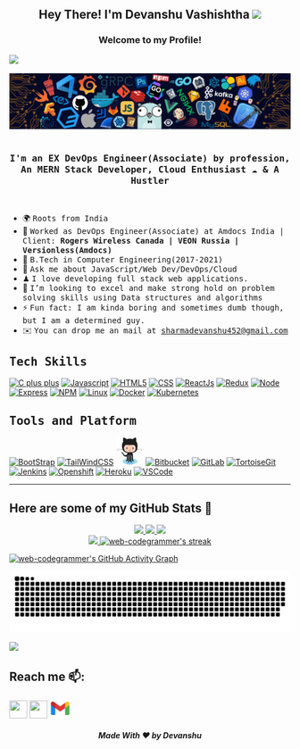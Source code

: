 <h2 align="center">
  Hey There! I'm Devanshu Vashishtha
  <img src="https://media.giphy.com/media/hvRJCLFzcasrR4ia7z/giphy.gif" width="28">
</h2>

<h3 align="center">
Welcome to my Profile!
</h3>

<a href="https://www.youtube.com/watch?v=dQw4w9WgXcQ"><img src="https://user-images.githubusercontent.com/73097560/115834477-dbab4500-a447-11eb-908a-139a6edaec5c.gif"></a>

![](https://github.com/web-codegrammer/web-codegrammer/blob/master/svg/header_.png)

# <p align="center"><h3 align="center"><samp> I'm an EX DevOps Engineer(Associate) by profession, An MERN Stack Developer, Cloud Enthusiast ☁  & A Hustler </samp></h3></p>


<div>
  <br>
  
- 🌍 <samp>Roots from India
- 💼 <samp>Worked as DevOps Engineer(Associate) at Amdocs India | Client: **Rogers Wireless Canada | VEON Russia | Versionless(Amdocs)**
- 👷 <samp>B.Tech in Computer Engineering(2017-2021)
- 💬 <samp>Ask me about JavaScript/Web Dev/DevOps/Cloud
- ♟ <samp>I love developing full stack web applications.
- 🤔 <samp>I’m looking to excel and make strong hold on problem solving skills using Data structures and algorithms
- ⚡ <samp>Fun fact: I am kinda boring and sometimes dumb though, but I am a determined guy.
- ✉️ <samp>You can drop me an mail at [sharmadevanshu452@gmail.com](mailto:sharmadevanshu452@gmail.com)
</div>

##
<h2><b><samp>Tech Skills</samp></b></h2>

  <span>
<a href="https://docs.microsoft.com/en-us/cpp/?view=msvc-170" target="_blank" rel="noreferrer"><img src="https://cdn.jsdelivr.net/gh/devicons/devicon/icons/cplusplus/cplusplus-original.svg" width="50" height="50" alt="C plus plus" /></a>
<a href="https://developer.mozilla.org/en-US/docs/Web/JavaScript" target="_blank" rel="noreferrer"><img src="https://cdn.jsdelivr.net/gh/devicons/devicon/icons/javascript/javascript-original.svg" width="50" height="50" alt="Javascript" /></a>  
<a href="https://developer.mozilla.org/en-US/docs/Glossary/HTML5" target="_blank" rel="noreferrer"><img src="https://cdn.jsdelivr.net/gh/devicons/devicon/icons/html5/html5-plain.svg" width="50" height="50" alt="HTML5" /></a>  
<a href="https://www.w3.org/TR/CSS/#css" target="_blank" rel="noreferrer"><img src="https://cdn.jsdelivr.net/gh/devicons/devicon/icons/css3/css3-plain.svg" width="50" height="50" alt="CSS" /></a>
<a href="https://reactjs.org/" target="_blank" rel="noreferrer"><img src="https://cdn.jsdelivr.net/gh/devicons/devicon/icons/react/react-original.svg" width="50" height="50" alt="ReactJs" /></a>
<a href="https://redux.js.org/" target="_blank" rel="noreferrer"><img src="https://cdn.jsdelivr.net/gh/devicons/devicon/icons/redux/redux-original.svg" width="50" height="50" alt="Redux" /></a>         
<a href="https://nodejs.org/en/" target="_blank" rel="noreferrer"><img src="https://cdn.jsdelivr.net/gh/devicons/devicon/icons/nodejs/nodejs-plain.svg" width="50" height="50" alt="Node" /></a>
<a href="https://expressjs.com/" target="_blank" rel="noreferrer"><img src="https://raw.githubusercontent.com/danielcranney/readme-generator/main/public/icons/skills/express-colored-dark.svg" width="50" height="50" alt="Express" /></a>
<a href="https://www.npmjs.com/" target="_blank" rel="noreferrer"><img src="https://cdn.jsdelivr.net/gh/devicons/devicon/icons/npm/npm-original-wordmark.svg" width="60" height="50" alt="NPM" /></a>          
<a href="https://www.linux.org/" target="_blank" rel="noreferrer"><img src="https://cdn.jsdelivr.net/gh/devicons/devicon/icons/linux/linux-original.svg" width="50" height="50" alt="Linux" /></a> 
<a href="https://www.docker.com/" target="_blank" rel="noreferrer"><img src="https://cdn.jsdelivr.net/gh/devicons/devicon/icons/docker/docker-plain-wordmark.svg" width="50" height="62" alt="Docker" /></a> 
<a href="https://kubernetes.io/" target="_blank" rel="noreferrer"><img src="https://cdn.jsdelivr.net/gh/devicons/devicon/icons/kubernetes/kubernetes-plain-wordmark.svg" width="50" height="62" alt="Kubernetes" /></a>   
  </span>
  
<h2><b><samp>Tools and Platform</samp></b></h2>

<span>
<a href="https://getbootstrap.com/" target="_blank" rel="noreferrer"><img src="https://cdn.jsdelivr.net/gh/devicons/devicon/icons/bootstrap/bootstrap-plain-wordmark.svg" width="50" height="50" alt="BootStrap" /></a>
<a href="https://tailwindcss.com/" target="_blank" rel="noreferrer"><img src="https://cdn.jsdelivr.net/gh/devicons/devicon/icons/tailwindcss/tailwindcss-plain.svg" width="50" height="50" alt="TailWindCSS" /></a>
<a href="https://github.com/" target="_blank" rel="noreferrer"><img src="https://github.com/amandewatnitrr/amandewatnitrr/blob/main/imgs/Octocat.png" width="50" height="50" alt="Github"/></a>
<a href="https://bitbucket.org/" target="_blank" rel="noreferrer"><img src="https://cdn.jsdelivr.net/gh/devicons/devicon/icons/bitbucket/bitbucket-original.svg" width="50" height="50" alt="Bitbucket" /></a>          
<a href="https://about.gitlab.com/" target="_blank" rel="noreferrer"><img src="https://cdn.jsdelivr.net/gh/devicons/devicon/icons/gitlab/gitlab-original-wordmark.svg" width="50" height="50" alt="GitLab" /></a>
<a href="https://tortoisegit.org/" target="_blank" rel="noreferrer"><img src="https://cdn.jsdelivr.net/gh/devicons/devicon/icons/tortoisegit/tortoisegit-plain.svg" width="50" height="50" alt="TortoiseGit" /></a>
<a href="https://www.jenkins.io/" target="_blank" rel="noreferrer"><img src="https://cdn.jsdelivr.net/gh/devicons/devicon/icons/jenkins/jenkins-original.svg" width="50" height="50" alt="Jenkins" /></a></a>
<a href="https://www.jenkins.io/" target="_blank" rel="noreferrer"><img src="https://upload.wikimedia.org/wikipedia/commons/3/3a/OpenShift-LogoType.svg" width="50" height="50" alt="Openshift" /></a>
<a href="http://www.heroku.com/" target="_blank" rel="noreferrer"><img src="https://cdn.jsdelivr.net/gh/devicons/devicon/icons/heroku/heroku-plain-wordmark.svg" width="50" height="50" alt="Heroku" /></a>
<a href="https://code.visualstudio.com/docs" target="_blank" rel="noreferrer"><img src="https://cdn.jsdelivr.net/gh/devicons/devicon/icons/vscode/vscode-original.svg" width="50" height="50" alt="VSCode" /></a>      
</span>
<hr>


## Here are some of my GitHub Stats 🚀
  
<p align="center">
<a href="https://github.com/web-codegrammer">
<img src="https://github-profile-summary-cards.vercel.app/api/cards/repos-per-language?username=web-codegrammer&theme=github_dark" />
<img src="https://github-profile-summary-cards.vercel.app/api/cards/most-commit-language?username=web-codegrammer&theme=github_dark" />
</a>
<a href="https://github.com/web-codegrammer">
<img src="https://github-readme-stats.vercel.app/api/top-langs/?username=web-codegrammer&theme=midnight-purple&layout=compact" />
<br>
<img src="https://github-readme-stats.vercel.app/api?username=web-codegrammer&show_icons=true&theme=midnight-purple" />
<img src="https://github-readme-streak-stats.herokuapp.com/?user=web-codegrammer&theme=midnight-purple&date_format=M%20j%5B%2C%20Y%5D" alt="web-codegrammer's streak"/>
</a>
</p>
  
[![web-codegrammer's GitHub Activity Graph](https://activity-graph.herokuapp.com/graph?username=web-codegrammer&custom_title=Devanshu's%20GitHub%20Commits%20Graph&theme=react-dark)](web-codegrammer)
<p align="center">
<a href="https://www.youtube.com/watch?v=dQw4w9WgXcQ"><img src = "https://github.com/web-codegrammer/web-codegrammer/blob/master/svg/github-contribution-grid-snake.svg" /></a>
  </p>

<!--trap-->
<a href="https://www.youtube.com/watch?v=dQw4w9WgXcQ"><img src="https://user-images.githubusercontent.com/73097560/115834477-dbab4500-a447-11eb-908a-139a6edaec5c.gif"></a>

## Reach me 📫: 
  
<p align="left">   
<a href="https://www.linkedin.com/in/web-codegrammer" target="_blank" rel="noreferrer"><img src="https://raw.githubusercontent.com/danielcranney/readme-generator/main/public/icons/socials/linkedin.svg" width="32" height="32" /></a>
<a href="https://www.github.com/web-codegrammer" target="_blank" rel="noreferrer"><img src="https://raw.githubusercontent.com/danielcranney/readme-generator/main/public/icons/socials/github.svg" width="32" height="32" /></a> 
<a href="mailto:sharmadevanshu452@gmail.com" target="_blank" rel="noreferrer"><img src="https://github.com/web-codegrammer/web-codegrammer/blob/master/svg/icons8-gmail.svg" width="38" height="36" /></a>
  </p>

<h5 align="center">Made With ❤️ by <b>Devanshu</b> </h5>
